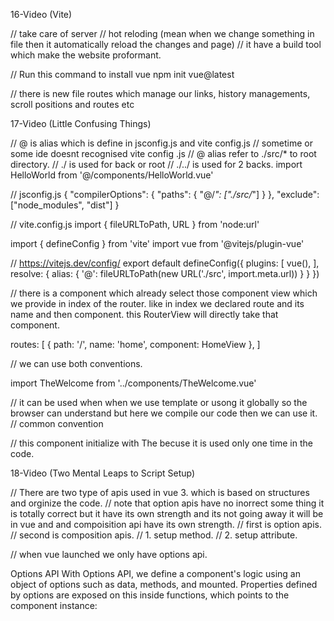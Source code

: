 16-Video (Vite)

// take care of server
// hot reloding (mean when we change something in file then it automatically reload the changes and page)
// it have a build tool which make the website proformant.

// Run this command to install vue
npm init vue@latest

// there is new file routes which manage our links, history managements, scroll positions and routes etc

17-Video (Little Confusing Things)

// @ is alias which is define in jsconfig.js and vite config.js
// sometime or some ide doesnt recognised vite config .js
// @ alias refer to ./src/* to root directory.
// ./ is used for back or root
// ./../ is used for 2 backs.
import HelloWorld from '@/components/HelloWorld.vue'

// jsconfig.js
{
  "compilerOptions": {
    "paths": {
      "@/*": ["./src/*"]
    }
  },
  "exclude": ["node_modules", "dist"]
}

// vite.config.js
import { fileURLToPath, URL } from 'node:url'

import { defineConfig } from 'vite'
import vue from '@vitejs/plugin-vue'

// https://vitejs.dev/config/
export default defineConfig({
  plugins: [
    vue(),
  ],
  resolve: {
    alias: {
      '@': fileURLToPath(new URL('./src', import.meta.url))
    }
  }
})

// there is a <RouterView /> component which already select those component view which we provide in index of the router. like in index we declared route and its name and then component. this RouterView will directly take that component.

<template>
  <header>
    <img alt="Vue logo" class="logo" src="@/assets/logo.svg" width="125" height="125" />

    <div class="wrapper">
      <HelloWorld msg="You did it!" />

      <nav>
        <RouterLink to="/">Home</RouterLink>
        <RouterLink to="/about">About</RouterLink>
        <RouterLink to="/contact">Contact</RouterLink>
      </nav>
    </div>
  </header>

  <RouterView />
</template>

routes: [
    {
      path: '/',
      name: 'home',
      component: HomeView
    },
]

// we can use both conventions.

import TheWelcome from '../components/TheWelcome.vue'

// it can be used when when we use template or usong it globally so the browser can understand but here we compile our code then we can use it.
<the-welcome />
// common convention
<TheWelcome />

// this component initialize with The becuse it is used only one time in the code.

18-Video (Two Mental Leaps to Script Setup)

// There are two type of apis used in vue 3. which is based on structures and orginize the code.
// note that option apis have no inorrect some thing it is totally correct but it have its own strength and its not going away it will be in vue and and compoisition api have its own strength.
// first is option apis. 
// second is composition apis.
// 1. setup method.
// 2. setup attribute.

// when vue launched we only have options api.

Options API​
With Options API, we define a component's logic using an object of options such as data, methods, and mounted. Properties defined by options are exposed on this inside functions, which points to the component instance:

<script>
export default {
  data() {
    return {
      count: 0
    }
  },

  methods: {
    increment() {
      this.count++
    }
  },

  mounted() {
    console.log(`The initial count is ${this.count}.`)
  }
}
</script>

<template>
  <button @click="increment">Count is: {{ count }}</button>
</template>

<!-- Composition API​
With Composition API, we define a component's logic using imported API functions. In SFCs, Composition API is typically used with <script setup>. The setup attribute is a hint that makes Vue perform compile-time transforms that allow us to use Composition API with less boilerplate. For example, imports and top-level variables / functions declared in <script setup> are directly usable in the template.

Composition API is a set of APIs that allows us to author Vue components using imported functions instead of declaring options. It is an umbrella term that covers the following APIs:

Reactivity API, e.g. ref() and reactive(), that allows us to directly create reactive state, computed state, and watchers.

Lifecycle Hooks, e.g. onMounted() and onUnmounted(), that allow us to programmatically hook into the component lifecycle.

Dependency Injection, i.e. provide() and inject(), that allow us to leverage Vue's dependency injection system while using Reactivity APIs.

Composition API is a built-in feature of Vue 3 and Vue 2.7. For older Vue 2 versions, use the officially maintained @vue/composition-api plugin. In Vue 3, it is also primarily used together with the <script setup> syntax in Single-File Components. Here's a basic example of a component using Composition API:

Here is the same component, with the exact same template, but using Composition API and <script setup> instead: -->

<script setup>
import { ref, onMounted } from 'vue'

// reactive state
const count = ref(0)

// functions that mutate state and trigger updates
function increment() {
  count.value++
}

// lifecycle hooks
onMounted(() => {
  console.log(`The initial count is ${count.value}.`)
})
</script>

<template>
  <button @click="increment">Count is: {{ count }}</button>
</template>

<!-- Option APi method  -->

<script>
export default {

  // here we declare the data which automatically reactive.
  data() {
    return {
      count: 0
    }
  },
}
</script>

<template>
  <button @click="increment">Count is: {{ count }}</button>
</template>

<!-- Composition apis method with setup method -->

<script>
import React from 'react';
import { ref, onMounted } from 'vue'

export default {
  component: { React },

  setup() {

    // reactive state
    const count = ref(0)

    // here we declare the data which is not automatically reactive first of all we have to declare it and this is declared in upper code.
    // but we don't use it directly we have to use it with .value like we use it in mounted. but in template we can use it directly with only name. but in script we have to use it with name.value.
    return {
      count,
    };

    // lifecycle hooks first of all we have to inport in fro reactive api.
    onMounted(() => {
      console.log(`The initial count is ${count.value}.`)
    })
  },
}
</script>

<template>
  <button @click="increment">Count is: {{ count }}</button>
</template>

<!-- Composition apis method with setup attribute (when we use setup attribute we turn on the compiler macro make the code little bit friendly)
1. when we import something we can use it directly we dont neet to declare it in cooponent.
2. we dont need export default object.
3. user ref for reactive.
4. and import ref and mounted from composition api.
5. wehen we declare variable then it is is not not neceassry to return it or define it data in data like option api or using setup method in compositio api and it is not reactive so we will use ref to make it reactive.
6. can't use that variable directly by its name in script. we have to use it by its name.value but we can use it in template.
7. functions can be direct use by its name just write function behind it.
// make the reactivityTransform true then you dont neet ref to be imported and dont neet to use name.vlaue in script you can directly use it
plugins: [
    vue({
      reactivityTransform: true,
    }),
  ],
 -->

<script setup>
// reactivityTransform: true, if thre then dont neet to import it.
import { ref, onMounted } from 'vue'

// reactive state. if we are using script attribute then we dont have to declaared data like in options api or we dont have to return it like when we use setup method. just declare it here with ref api.

// reactivityTransform: false,
const count = ref(0)
// reactivityTransform: true,
const count = $ref(0)

function increment() {
  // reactivityTransform: false,
  count.value++

  // reactivityTransform: true,
  count++
}

// can also make method like this.
let increment = () => {
  count++
}

onMounted(() => {
  // reactivityTransform: false,
  console.log(`The initial count is ${count.value}.`)

  // reactivityTransform: true,
  console.log(`The initial count is ${count}.`)
})
</script>

<template>
  <button @click="increment">Count is: {{ count }}</button>
</template>









